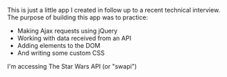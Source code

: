 This is just a little app I created in follow up to a recent technical interview. The purpose of building this app was to practice:
* Making Ajax requests using jQuery
* Working with data received from an API
* Adding elements to the DOM
* And writing some custom CSS

I'm accessing The Star Wars API (or "swapi")
